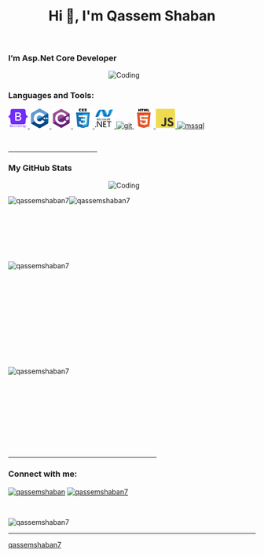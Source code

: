 <h1 align="center">Hi 👋, I'm Qassem Shaban</h1>




<p align="left"> <a href="https://twitter.com/" target="blank"><img src="https://img.shields.io/twitter/follow/?logo=twitter&style=for-the-badge" alt="" /></a> </p>

<h3 align="left"> I’m Asp.Net Core Developer</h3>
<img align="right" alt="Coding" width="300" src="https://i.pinimg.com/originals/81/17/8b/81178b47a8598f0c81c4799f2cdd4057.gif">


<br>
<h3 align="left">Languages and Tools:</h3>
<p align="left"> <a href="https://getbootstrap.com" target="_blank" rel="noreferrer"> <img src="https://raw.githubusercontent.com/devicons/devicon/master/icons/bootstrap/bootstrap-plain-wordmark.svg" alt="bootstrap" width="40" height="40"/> </a> <a href="https://www.w3schools.com/cpp/" target="_blank" rel="noreferrer"> <img src="https://raw.githubusercontent.com/devicons/devicon/master/icons/cplusplus/cplusplus-original.svg" alt="cplusplus" width="40" height="40"/> </a> <a href="https://www.w3schools.com/cs/" target="_blank" rel="noreferrer"> <img src="https://raw.githubusercontent.com/devicons/devicon/master/icons/csharp/csharp-original.svg" alt="csharp" width="40" height="40"/> </a> <a href="https://www.w3schools.com/css/" target="_blank" rel="noreferrer"> <img src="https://raw.githubusercontent.com/devicons/devicon/master/icons/css3/css3-original-wordmark.svg" alt="css3" width="40" height="40"/> </a> <a href="https://dotnet.microsoft.com/" target="_blank" rel="noreferrer"> <img src="https://raw.githubusercontent.com/devicons/devicon/master/icons/dot-net/dot-net-original-wordmark.svg" alt="dotnet" width="40" height="40"/> </a> <a href="https://git-scm.com/" target="_blank" rel="noreferrer"> <img src="https://www.vectorlogo.zone/logos/git-scm/git-scm-icon.svg" alt="git" width="40" height="40"/> </a> <a href="https://www.w3.org/html/" target="_blank" rel="noreferrer"> <img src="https://raw.githubusercontent.com/devicons/devicon/master/icons/html5/html5-original-wordmark.svg" alt="html5" width="40" height="40"/> </a> <a href="https://developer.mozilla.org/en-US/docs/Web/JavaScript" target="_blank" rel="noreferrer"> <img src="https://raw.githubusercontent.com/devicons/devicon/master/icons/javascript/javascript-original.svg" alt="javascript" width="40" height="40"/> </a> <a href="https://www.microsoft.com/en-us/sql-server" target="_blank" rel="noreferrer"> <img src="https://www.svgrepo.com/show/303229/microsoft-sql-server-logo.svg" alt="mssql" width="40" height="40"/> </a> </p>
<br>


<hr width="36%" >

<h3>My GitHub Stats</h3>
<img align="right" alt="Coding" width="300" src="https://cdn.dribbble.com/users/1277312/screenshots/14733298/media/39b1045e593737587dd60e42c8422d1f.gif" >
<br>

<p><img align="left" src="https://leetcode.com/qassemshaban7/" alt="qassemshaban7" /></p>

<p><img align="left" src="https://github-readme-stats.vercel.app/api/top-langs?username=qassemshaban7&show_icons=true&theme=dark&locale=en&layout=compact" alt="qassemshaban7" /></p>

<br><br><br><br><br><br><br>

<p>&nbsp;<img align="left" src="https://github-readme-stats.vercel.app/api?username=qassemshaban7&show_icons=true&theme=dark&locale=en" alt="qassemshaban7" /></p>

<br><br><br><br><br><br><br><br><br><br>

<p><img align="left" src="https://github-readme-streak-stats.herokuapp.com/?user=qassemshaban7&theme=dark" alt="qassemshaban7" /></p>

<br><br><br><br><br><br><br><br><br><br>

<hr width="60%" >
<h3 align="left">Connect with me:</h3>
<p align="left">
<a href="https://linkedin.com/in/qassemshaban" target="blank"><img align="center" src="https://raw.githubusercontent.com/rahuldkjain/github-profile-readme-generator/master/src/images/icons/Social/linked-in-alt.svg" alt="qassemshaban" height="30" width="40" /></a>
<a href="https://www.leetcode.com/qassemshaban7" target="blank"><img align="center" src="https://raw.githubusercontent.com/rahuldkjain/github-profile-readme-generator/master/src/images/icons/Social/leet-code.svg" alt="qassemshaban7" height="30" width="40" /></a>
</p>
<br>
<p align="left"> <img src="https://komarev.com/ghpvc/?username=qassemshaban7&label=Profile%20views&color=0e75b6&style=flat"alt="qassemshaban7" /> </p>

------


[qassemshaban7](https://github.com/qassemshaban7)
